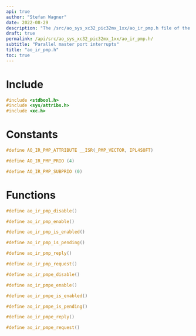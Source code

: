 ```yaml
---
api: true
author: "Stefan Wagner"
date: 2022-08-29
description: "The /src/ao_sys_xc32_pic32mx_1xx/ao_ir_pmp.h file of the ao real-time operating system."
draft: true
permalink: /api/src/ao_sys_xc32_pic32mx_1xx/ao_ir_pmp.h/
subtitle: "Parallel master port interrupts"
title: "ao_ir_pmp.h"
toc: true
---
```


# Include

```c
#include <stdbool.h>
#include <sys/attribs.h>
#include <xc.h>
```

# Constants

```c
#define AO_IR_PMP_ATTRIBUTE __ISR(_PMP_VECTOR, IPL4SOFT)
```

```c
#define AO_IR_PMP_PRIO (4)
```

```c
#define AO_IR_PMP_SUBPRIO (0)
```

# Functions

```c
#define ao_ir_pmp_disable()
```

```c
#define ao_ir_pmp_enable()
```

```c
#define ao_ir_pmp_is_enabled()
```

```c
#define ao_ir_pmp_is_pending()
```

```c
#define ao_ir_pmp_reply()
```

```c
#define ao_ir_pmp_request()
```

```c
#define ao_ir_pmpe_disable()
```

```c
#define ao_ir_pmpe_enable()
```

```c
#define ao_ir_pmpe_is_enabled()
```

```c
#define ao_ir_pmpe_is_pending()
```

```c
#define ao_ir_pmpe_reply()
```

```c
#define ao_ir_pmpe_request()
```

